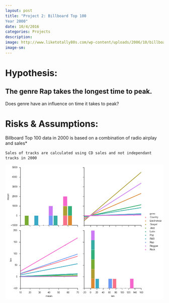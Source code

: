 ```yaml
---
layout: post
title: "Project 2: Billboard Top 100
Year 2000"
date: 10/4/2016
categories: Projects
description: 
image: http://www.liketotally80s.com/wp-content/uploads/2006/10/billboard-logo.jpg
image-sm:
---
```


# Hypothesis: 
       
## The genre Rap takes the longest time to peak.

Does genre have an influence on time it takes to peak?

# Risks & Assumptions: 

Billboard Top 100 data in 2000 is based on a combination of radio airplay and sales*
 
	Sales of tracks are calculated using CD sales and not independant tracks in 2000


<img src='https://github.com/AndrewJeong89/AndrewJeong89.github.io/blob/master/_posts/download.png?raw=true' >


